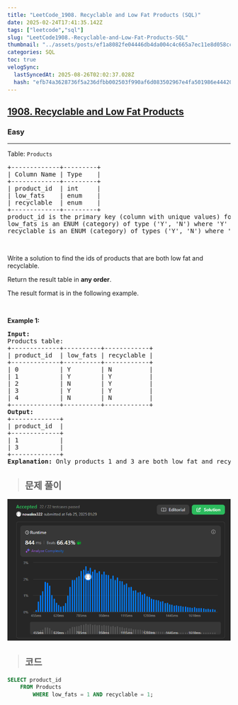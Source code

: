 ```yaml
---
title: "LeetCode_1908. Recyclable and Low Fat Products (SQL)"
date: 2025-02-24T17:41:35.142Z
tags: ["leetcode","sql"]
slug: "LeetCode1908.-Recyclable-and-Low-Fat-Products-SQL"
thumbnail: "../assets/posts/ef1a8082fe04446db4da004c4c665a7ec11e8d058cc6cda1f99dd80e095ab9f1.png"
categories: SQL
toc: true
velogSync:
  lastSyncedAt: 2025-08-26T02:02:37.028Z
  hash: "efb74a3628736f5a236dfbb002503f990af6d083502967e4fa501986e4442026"
---
```


<h2><a href="https://leetcode.com/problems/recyclable-and-low-fat-products">1908. Recyclable and Low Fat Products</a></h2><h3>Easy</h3><hr><p>Table: <code>Products</code></p>

<pre>
+-------------+---------+
| Column Name | Type    |
+-------------+---------+
| product_id  | int     |
| low_fats    | enum    |
| recyclable  | enum    |
+-------------+---------+
product_id is the primary key (column with unique values) for this table.
low_fats is an ENUM (category) of type (&#39;Y&#39;, &#39;N&#39;) where &#39;Y&#39; means this product is low fat and &#39;N&#39; means it is not.
recyclable is an ENUM (category) of types (&#39;Y&#39;, &#39;N&#39;) where &#39;Y&#39; means this product is recyclable and &#39;N&#39; means it is not.</pre>

<p>&nbsp;</p>

<p>Write a solution to find the ids of products that are both low fat and recyclable.</p>

<p>Return the result table in <strong>any order</strong>.</p>

<p>The result format is in the following example.</p>

<p>&nbsp;</p>
<p><strong class="example">Example 1:</strong></p>

<pre>
<strong>Input:</strong> 
Products table:
+-------------+----------+------------+
| product_id  | low_fats | recyclable |
+-------------+----------+------------+
| 0           | Y        | N          |
| 1           | Y        | Y          |
| 2           | N        | Y          |
| 3           | Y        | Y          |
| 4           | N        | N          |
+-------------+----------+------------+
<strong>Output:</strong> 
+-------------+
| product_id  |
+-------------+
| 1           |
| 3           |
+-------------+
<strong>Explanation:</strong> Only products 1 and 3 are both low fat and recyclable.
</pre>

> ## 문제 풀이

![](/assets/posts/ef1a8082fe04446db4da004c4c665a7ec11e8d058cc6cda1f99dd80e095ab9f1.png)

> ## 코드

```sql
SELECT product_id
    FROM Products
        WHERE low_fats = 1 AND recyclable = 1;
```